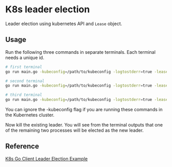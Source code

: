 # K8s leader election

Leader election using kubernetes API and `Lease` object.

## Usage

Run the following three commands in separate terminals. Each terminal needs a unique id.

```bash
# first terminal
go run main.go -kubeconfig=/path/to/kubeconfig -logtostderr=true -lease-lock-name=example -lease-lock-namespace=default -id=1

# second terminal
go run main.go -kubeconfig=/path/to/kubeconfig -logtostderr=true -lease-lock-name=example -lease-lock-namespace=default -id=2

# third terminal
go run main.go -kubeconfig=/path/to/kubeconfig -logtostderr=true -lease-lock-name=example -lease-lock-namespace=default -id=3
```

You can ignore the -kubeconfig flag if you are running these commands in the Kubernetes cluster.

Now kill the existing leader. You will see from the terminal outputs that one of the remaining two processes will be elected as the new leader.

## Reference

[K8s Go Client Leader Election Example](https://github.com/kubernetes/client-go/tree/master/examples/leader-election)

